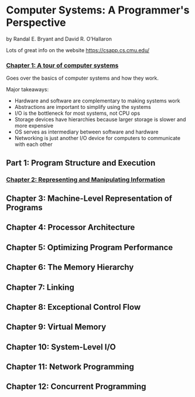 # Computer Systems: A Programmer's Perspective

by Randal E. Bryant and David R. O’Hallaron

Lots of great info on the website <https://csapp.cs.cmu.edu/>

### [Chapter 1: A tour of computer systems](./01_tour_of_comp_sys.md)

Goes over the basics of computer systems and how they work.

Major takeaways:

- Hardware and software are complementary to making systems work
- Abstractions are important to simplify using the systems
- I/O is the bottleneck for most systems, not CPU ops
- Storage devices have hierarchies because larger storage is slower and more expensive
- OS serves as intermediary between software and hardware
- Networking is just another I/O device for computers to communicate with each other

## Part 1: Program Structure and Execution

### [Chapter 2: Representing and Manipulating Information](./02_representing_and_manipulating_info.md)

## Chapter 3: Machine-Level Representation of Programs

## Chapter 4: Processor Architecture

## Chapter 5: Optimizing Program Performance

## Chapter 6: The Memory Hierarchy

## Chapter 7: Linking

## Chapter 8: Exceptional Control Flow

## Chapter 9: Virtual Memory

## Chapter 10: System-Level I/O

## Chapter 11: Network Programming

## Chapter 12: Concurrent Programming
